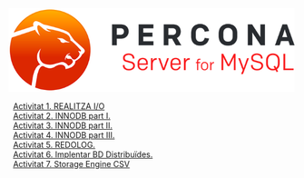 ![logo](https://raw.githubusercontent.com/Josep88/MP10UF2-A2/master/img/P1.png)  

&nbsp;&nbsp;[Activitat 1. REALITZA I/O](https://github.com/Josep88/MP10UF2-A3/blob/master/Part1/exercici1.md)   
&nbsp;&nbsp;[Activitat 2. INNODB part I.](https://github.com/Josep88/MP10UF2-A3/blob/master/Part1/exercici2.md)   
&nbsp;&nbsp;[Activitat 3. INNODB part II.](https://github.com/Josep88/MP10UF2-A3/blob/master/Part1/exercici3.md)   
&nbsp;&nbsp;[Activitat 4. INNODB part III.](https://github.com/Josep88/MP10UF2-A3/blob/master/Part1/exercici4.md)   
&nbsp;&nbsp;[Activitat 5. REDOLOG.](https://github.com/Josep88/MP10UF2-A3/blob/master/Part1/exercici5.md)   
&nbsp;&nbsp;[Activitat 6. Implentar BD Distribuïdes.](https://github.com/Josep88/MP10UF2-A3/blob/master/Part1/exercici6.md)   
&nbsp;&nbsp;[Activitat 7. Storage Engine CSV](https://github.com/Josep88/MP10UF2-A3/blob/master/Part1/exercici7.md)   
